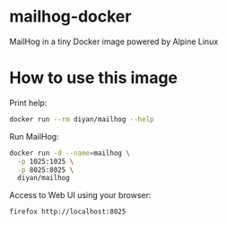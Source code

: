 # mailhog-docker
MailHog in a tiny Docker image powered by Alpine Linux

# How to use this image

Print help:

```bash
docker run --rm diyan/mailhog --help
```
Run MailHog:

```bash
docker run -d --name=mailhog \
  -p 1025:1025 \
  -p 8025:8025 \
  diyan/mailhog
```
Access to Web UI using your browser:

```bash
firefox http://localhost:8025
```
